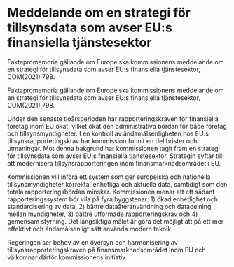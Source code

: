 # Meddelande om en strategi för tillsynsdata som avser EU:s finansiella tjänstesektor

Faktapromemoria gällande om Europeiska kommissionens meddelande om en strategi för tillsynsdata som avser EU:s finansiella tjänstesektor, COM(2021) 798.

Faktapromemoria gällande om Europeiska kommissionens meddelande om en strategi för tillsynsdata som avser EU:s finansiella tjänstesektor, COM(2021) 798.

Under den senaste tioårsperioden har rapporteringskraven för finansiella företag inom EU ökat, vilket ökat den administrativa bördan för både företag och tillsynsmyndigheter. I en kontroll av ändamålsenligheten hos EU:s tillsynsrapporteringskrav har kommission funnit en del brister och utmaningar. Mot denna bakgrund har kommissionen tagit fram en strategi för tillsynsdata som avser EU:s finansiella tjänstesektor. Strategin syftar till att modernisera tillsynsrapporteringen inom finansmarknadsområdet i EU.

Kommissionen vill införa ett system som ger europeiska och nationella tillsynsmyndigheter korrekta, enhetliga och aktuella data, samtidigt som den totala rapporteringsbördan minskar. Kommissionen menar att ett sådant rapporteringssystem bör vila på fyra byggstenar: 1) ökad enhetlighet och standardisering av data, 2) bättre dataåteranvändning och datadelning mellan myndigheter, 3) bättre utformade rapporteringskrav och 4) gemensam styrning. Det långsiktiga målet är göra det möjligt att på ett mer effektivt och ändamålsenligt sätt använda modern teknik.

Regeringen ser behov av en översyn och harmonisering av tillsynsrapporteringskraven på finansmarknadsområdet inom EU och välkomnar därför kommissionens initiativ.
